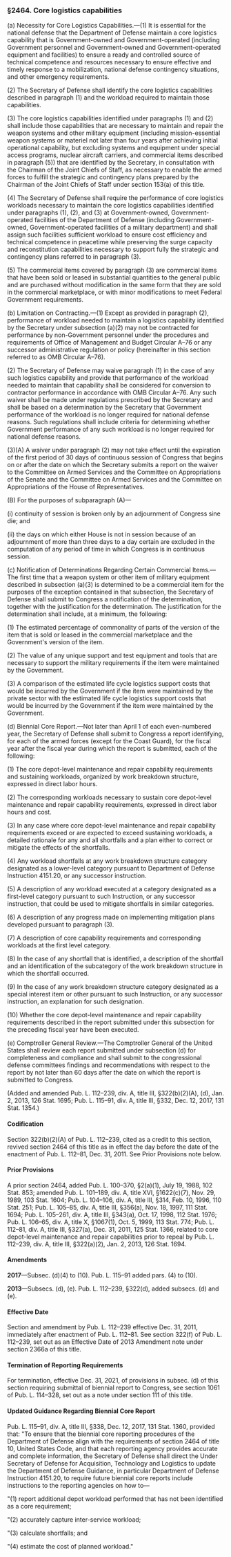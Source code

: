 ### §2464. Core logistics capabilities ###

(a) Necessity for Core Logistics Capabilities.—(1) It is essential for the national defense that the Department of Defense maintain a core logistics capability that is Government-owned and Government-operated (including Government personnel and Government-owned and Government-operated equipment and facilities) to ensure a ready and controlled source of technical competence and resources necessary to ensure effective and timely response to a mobilization, national defense contingency situations, and other emergency requirements.

(2) The Secretary of Defense shall identify the core logistics capabilities described in paragraph (1) and the workload required to maintain those capabilities.

(3) The core logistics capabilities identified under paragraphs (1) and (2) shall include those capabilities that are necessary to maintain and repair the weapon systems and other military equipment (including mission-essential weapon systems or materiel not later than four years after achieving initial operational capability, but excluding systems and equipment under special access programs, nuclear aircraft carriers, and commercial items described in paragraph (5)) that are identified by the Secretary, in consultation with the Chairman of the Joint Chiefs of Staff, as necessary to enable the armed forces to fulfill the strategic and contingency plans prepared by the Chairman of the Joint Chiefs of Staff under section 153(a) of this title.

(4) The Secretary of Defense shall require the performance of core logistics workloads necessary to maintain the core logistics capabilities identified under paragraphs (1), (2), and (3) at Government-owned, Government-operated facilities of the Department of Defense (including Government-owned, Government-operated facilities of a military department) and shall assign such facilities sufficient workload to ensure cost efficiency and technical competence in peacetime while preserving the surge capacity and reconstitution capabilities necessary to support fully the strategic and contingency plans referred to in paragraph (3).

(5) The commercial items covered by paragraph (3) are commercial items that have been sold or leased in substantial quantities to the general public and are purchased without modification in the same form that they are sold in the commercial marketplace, or with minor modifications to meet Federal Government requirements.

(b) Limitation on Contracting.—(1) Except as provided in paragraph (2), performance of workload needed to maintain a logistics capability identified by the Secretary under subsection (a)(2) may not be contracted for performance by non-Government personnel under the procedures and requirements of Office of Management and Budget Circular A–76 or any successor administrative regulation or policy (hereinafter in this section referred to as OMB Circular A–76).

(2) The Secretary of Defense may waive paragraph (1) in the case of any such logistics capability and provide that performance of the workload needed to maintain that capability shall be considered for conversion to contractor performance in accordance with OMB Circular A–76. Any such waiver shall be made under regulations prescribed by the Secretary and shall be based on a determination by the Secretary that Government performance of the workload is no longer required for national defense reasons. Such regulations shall include criteria for determining whether Government performance of any such workload is no longer required for national defense reasons.

(3)(A) A waiver under paragraph (2) may not take effect until the expiration of the first period of 30 days of continuous session of Congress that begins on or after the date on which the Secretary submits a report on the waiver to the Committee on Armed Services and the Committee on Appropriations of the Senate and the Committee on Armed Services and the Committee on Appropriations of the House of Representatives.

(B) For the purposes of subparagraph (A)—

(i) continuity of session is broken only by an adjournment of Congress sine die; and

(ii) the days on which either House is not in session because of an adjournment of more than three days to a day certain are excluded in the computation of any period of time in which Congress is in continuous session.

(c) Notification of Determinations Regarding Certain Commercial Items.—The first time that a weapon system or other item of military equipment described in subsection (a)(3) is determined to be a commercial item for the purposes of the exception contained in that subsection, the Secretary of Defense shall submit to Congress a notification of the determination, together with the justification for the determination. The justification for the determination shall include, at a minimum, the following:

(1) The estimated percentage of commonality of parts of the version of the item that is sold or leased in the commercial marketplace and the Government's version of the item.

(2) The value of any unique support and test equipment and tools that are necessary to support the military requirements if the item were maintained by the Government.

(3) A comparison of the estimated life cycle logistics support costs that would be incurred by the Government if the item were maintained by the private sector with the estimated life cycle logistics support costs that would be incurred by the Government if the item were maintained by the Government.

(d) Biennial Core Report.—Not later than April 1 of each even-numbered year, the Secretary of Defense shall submit to Congress a report identifying, for each of the armed forces (except for the Coast Guard), for the fiscal year after the fiscal year during which the report is submitted, each of the following:

(1) The core depot-level maintenance and repair capability requirements and sustaining workloads, organized by work breakdown structure, expressed in direct labor hours.

(2) The corresponding workloads necessary to sustain core depot-level maintenance and repair capability requirements, expressed in direct labor hours and cost.

(3) In any case where core depot-level maintenance and repair capability requirements exceed or are expected to exceed sustaining workloads, a detailed rationale for any and all shortfalls and a plan either to correct or mitigate the effects of the shortfalls.

(4) Any workload shortfalls at any work breakdown structure category designated as a lower-level category pursuant to Department of Defense Instruction 4151.20, or any successor instruction.

(5) A description of any workload executed at a category designated as a first-level category pursuant to such Instruction, or any successor instruction, that could be used to mitigate shortfalls in similar categories.

(6) A description of any progress made on implementing mitigation plans developed pursuant to paragraph (3).

(7) A description of core capability requirements and corresponding workloads at the first level category.

(8) In the case of any shortfall that is identified, a description of the shortfall and an identification of the subcategory of the work breakdown structure in which the shortfall occurred.

(9) In the case of any work breakdown structure category designated as a special interest item or other pursuant to such Instruction, or any successor instruction, an explanation for such designation.

(10) Whether the core depot-level maintenance and repair capability requirements described in the report submitted under this subsection for the preceding fiscal year have been executed.

(e) Comptroller General Review.—The Comptroller General of the United States shall review each report submitted under subsection (d) for completeness and compliance and shall submit to the congressional defense committees findings and recommendations with respect to the report by not later than 60 days after the date on which the report is submitted to Congress.

(Added and amended Pub. L. 112–239, div. A, title III, §322(b)(2)(A), (d), Jan. 2, 2013, 126 Stat. 1695; Pub. L. 115–91, div. A, title III, §332, Dec. 12, 2017, 131 Stat. 1354.)

#### Codification ####

Section 322(b)(2)(A) of Pub. L. 112–239, cited as a credit to this section, revived section 2464 of this title as in effect the day before the date of the enactment of Pub. L. 112–81, Dec. 31, 2011. See Prior Provisions note below.

#### Prior Provisions ####

A prior section 2464, added Pub. L. 100–370, §2(a)(1), July 19, 1988, 102 Stat. 853; amended Pub. L. 101–189, div. A, title XVI, §1622(c)(7), Nov. 29, 1989, 103 Stat. 1604; Pub. L. 104–106, div. A, title III, §314, Feb. 10, 1996, 110 Stat. 251; Pub. L. 105–85, div. A, title III, §356(a), Nov. 18, 1997, 111 Stat. 1694; Pub. L. 105–261, div. A, title III, §343(a), Oct. 17, 1998, 112 Stat. 1976; Pub. L. 106–65, div. A, title X, §1067(1), Oct. 5, 1999, 113 Stat. 774; Pub. L. 112–81, div. A, title III, §327(a), Dec. 31, 2011, 125 Stat. 1366, related to core depot-level maintenance and repair capabilities prior to repeal by Pub. L. 112–239, div. A, title III, §322(a)(2), Jan. 2, 2013, 126 Stat. 1694.

#### Amendments ####

**2017**—Subsec. (d)(4) to (10). Pub. L. 115–91 added pars. (4) to (10).

**2013**—Subsecs. (d), (e). Pub. L. 112–239, §322(d), added subsecs. (d) and (e).

#### Effective Date ####

Section and amendment by Pub. L. 112–239 effective Dec. 31, 2011, immediately after enactment of Pub. L. 112–81. See section 322(f) of Pub. L. 112–239, set out as an Effective Date of 2013 Amendment note under section 2366a of this title.

#### Termination of Reporting Requirements ####

For termination, effective Dec. 31, 2021, of provisions in subsec. (d) of this section requiring submittal of biennial report to Congress, see section 1061 of Pub. L. 114–328, set out as a note under section 111 of this title.

#### Updated Guidance Regarding Biennial Core Report ####

Pub. L. 115–91, div. A, title III, §338, Dec. 12, 2017, 131 Stat. 1360, provided that: "To ensure that the biennial core reporting procedures of the Department of Defense align with the requirements of section 2464 of title 10, United States Code, and that each reporting agency provides accurate and complete information, the Secretary of Defense shall direct the Under Secretary of Defense for Acquisition, Technology and Logistics to update the Department of Defense Guidance, in particular Department of Defense Instruction 4151.20, to require future biennial core reports include instructions to the reporting agencies on how to—

"(1) report additional depot workload performed that has not been identified as a core requirement;

"(2) accurately capture inter-service workload;

"(3) calculate shortfalls; and

"(4) estimate the cost of planned workload."